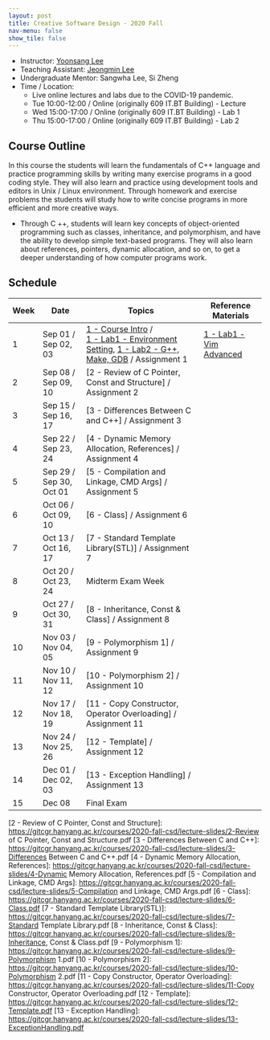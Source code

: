```yaml
---
layout: post
title: Creative Software Design - 2020 Fall
nav-menu: false
show_tile: false
---
```


* Instructor: [Yoonsang Lee](../people/yoonsang-lee.html)
* Teaching Assistant: [Jeongmin Lee](../people/jeongmin-lee.html)
* Undergraduate Mentor: Sangwha Lee, Si Zheng
* Time / Location: 
  * Live online lectures and labs due to the COVID-19 pandemic.
  * Tue 10:00-12:00 / Online (originally 609 IT.BT Building) - Lecture
  * Wed 15:00-17:00 / Online (originally 609 IT.BT Building) - Lab 1
  * Thu 15:00-17:00 / Online (originally 609 IT.BT Building) - Lab 2

## Course Outline

In this course the students will learn the fundamentals of C++ language and practice programming skills by writing many exercise programs in a good coding style. They will also learn and practice using development tools and editors in Unix / Linux environment. Through homework and exercise problems the students will study how to write concise programs in more efficient and more creative ways.
* Through C ++, students will learn key concepts of object-oriented programming such as classes, inheritance, and polymorphism, and have the ability to develop simple text-based programs. They will also learn about references, pointers, dynamic allocation, and so on, to get a deeper understanding of how computer programs work.

## Schedule

|Week| Date            | Topics   | Reference Materials |
|--- | ---             | ---      | --- |
| 1  | Sep 01 / Sep 02, 03 | [1 - Course Intro] / <br/> [1 - Lab1 - Environment Setting], [1 - Lab2 - G++, Make, GDB] / Assignment 1  | [1 - Lab1 - Vim Advanced] |
| 2  | Sep 08 / Sep 09, 10 | [2 - Review of C Pointer, Const and Structure] / Assignment 2  | |
| 3  | Sep 15 / Sep 16, 17 | [3 - Differences Between C and C++] / Assignment 3  | |
| 4  | Sep 22 / Sep 23, 24 | [4 - Dynamic Memory Allocation, References] / Assignment 4  | |
| 5  | Sep 29 / Sep 30, Oct 01 | [5 - Compilation and Linkage, CMD Args] / Assignment 5  | |
| 6  | Oct 06 / Oct 09, 10 | [6 - Class] / Assignment 6  |  |
| 7  | Oct 13 / Oct 16, 17 | [7 - Standard Template Library(STL)] / Assignment 7  | |
| 8  | Oct 20 / Oct 23, 24 | Midterm Exam Week | |
| 9  | Oct 27 / Oct 30, 31 | [8 - Inheritance, Const & Class] / Assignment 8 | |
| 10 | Nov 03 / Nov 04, 05 | [9 - Polymorphism 1] / Assignment 9 | |
| 11 | Nov 10 / Nov 11, 12 | [10 - Polymorphism 2] / Assignment 10  | |
| 12 | Nov 17 / Nov 18, 19 | [11 - Copy Constructor, Operator Overloading] / Assignment 11  | |
| 13 | Nov 24 / Nov 25, 26 | [12 - Template] / Assignment 12  | |
| 14 | Dec 01 / Dec 02, 03 | [13 - Exception Handling] / Assignment 13  | |
| 15 | Dec 08 | Final Exam| |

[1 - Course Intro]: https://gitcgr.hanyang.ac.kr/courses/2020-fall-csd/lecture-slides/1-CourseIntro.pdf
[1 - Lab1 - Environment Setting]: https://gitcgr.hanyang.ac.kr/courses/2020-fall-csd/lecture-slides/1-Lab1-EnvSetting.pdf
[1 - Lab1 - Vim Advanced]: https://gitcgr.hanyang.ac.kr/courses/2020-fall-csd/lecture-slides/1-Lab1-reference-VimAdvanced.pdf
[1 - Lab2 - G++, Make, GDB]: https://gitcgr.hanyang.ac.kr/courses/2020-fall-csd/lecture-slides/1-Lab2-g++,make,gdb.pdf
[2 - Review of C Pointer, Const and Structure]: https://gitcgr.hanyang.ac.kr/courses/2020-fall-csd/lecture-slides/2-Review of C Pointer, Const and Structure.pdf
[3 - Differences Between C and C++]: https://gitcgr.hanyang.ac.kr/courses/2020-fall-csd/lecture-slides/3-Differences Between C and C++.pdf
[4 - Dynamic Memory Allocation, References]: https://gitcgr.hanyang.ac.kr/courses/2020-fall-csd/lecture-slides/4-Dynamic Memory Allocation, References.pdf
[5 - Compilation and Linkage, CMD Args]: https://gitcgr.hanyang.ac.kr/courses/2020-fall-csd/lecture-slides/5-Compilation and Linkage, CMD Args.pdf
[6 - Class]: https://gitcgr.hanyang.ac.kr/courses/2020-fall-csd/lecture-slides/6-Class.pdf
[7 - Standard Template Library(STL)]: https://gitcgr.hanyang.ac.kr/courses/2020-fall-csd/lecture-slides/7-Standard Template Library.pdf
[8 - Inheritance, Const & Class]: https://gitcgr.hanyang.ac.kr/courses/2020-fall-csd/lecture-slides/8-Inheritance, Const & Class.pdf
[9 - Polymorphism 1]: https://gitcgr.hanyang.ac.kr/courses/2020-fall-csd/lecture-slides/9-Polymorphism 1.pdf
[10 - Polymorphism 2]: https://gitcgr.hanyang.ac.kr/courses/2020-fall-csd/lecture-slides/10-Polymorphism 2.pdf
[11 - Copy Constructor, Operator Overloading]: https://gitcgr.hanyang.ac.kr/courses/2020-fall-csd/lecture-slides/11-Copy Constructor, Operator Overloading.pdf
[12 - Template]: https://gitcgr.hanyang.ac.kr/courses/2020-fall-csd/lecture-slides/12-Template.pdf
[13 - Exception Handling]: https://gitcgr.hanyang.ac.kr/courses/2020-fall-csd/lecture-slides/13-ExceptionHandling.pdf

